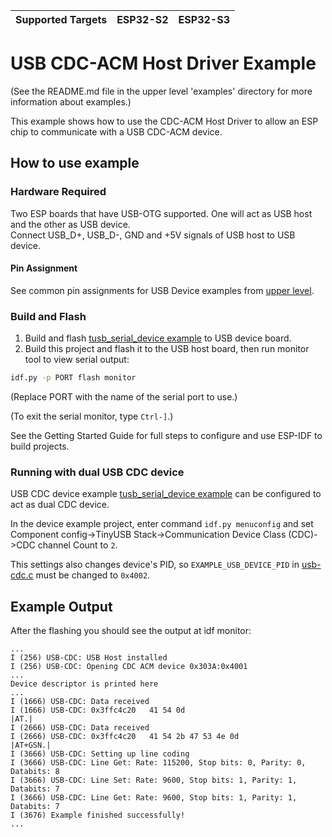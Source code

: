| Supported Targets | ESP32-S2 | ESP32-S3 |
| ----------------- | -------- | -------- |

# USB CDC-ACM Host Driver Example

(See the README.md file in the upper level 'examples' directory for more information about examples.)

This example shows how to use the CDC-ACM Host Driver to allow an ESP chip to communicate with a USB CDC-ACM device.

## How to use example

### Hardware Required

Two ESP boards that have USB-OTG supported. One will act as USB host and the other as USB device.  
Connect USB_D+, USB_D-, GND and +5V signals of USB host to USB device.

#### Pin Assignment

See common pin assignments for USB Device examples from [upper level](../../../README.md#common-pin-assignments).

### Build and Flash

1. Build and flash [tusb_serial_device example](../../../device/tusb_serial_device) to USB device board.
2. Build this project and flash it to the USB host board, then run monitor tool to view serial output:

```bash
idf.py -p PORT flash monitor
```

(Replace PORT with the name of the serial port to use.)

(To exit the serial monitor, type ``Ctrl-]``.)

See the Getting Started Guide for full steps to configure and use ESP-IDF to build projects.

### Running with dual USB CDC device
USB CDC device example [tusb_serial_device example](../../../device/tusb_serial_device)
can be configured to act as dual CDC device.

In the device example project, enter command `idf.py menuconfig` and set Component config->TinyUSB Stack->Communication Device Class (CDC)->CDC channel Count to `2`.

This settings also changes device's PID, so `EXAMPLE_USB_DEVICE_PID` in [usb-cdc.c](./main/usb-cdc.c) must be changed to `0x4002`.


## Example Output

After the flashing you should see the output at idf monitor:

```
...
I (256) USB-CDC: USB Host installed
I (256) USB-CDC: Opening CDC ACM device 0x303A:0x4001
...
Device descriptor is printed here
...
I (1666) USB-CDC: Data received
I (1666) USB-CDC: 0x3ffc4c20   41 54 0d                                          |AT.|
I (2666) USB-CDC: Data received
I (2666) USB-CDC: 0x3ffc4c20   41 54 2b 47 53 4e 0d                              |AT+GSN.|
I (3666) USB-CDC: Setting up line coding
I (3666) USB-CDC: Line Get: Rate: 115200, Stop bits: 0, Parity: 0, Databits: 8
I (3666) USB-CDC: Line Set: Rate: 9600, Stop bits: 1, Parity: 1, Databits: 7
I (3666) USB-CDC: Line Get: Rate: 9600, Stop bits: 1, Parity: 1, Databits: 7
I (3676) Example finished successfully!
...

```
